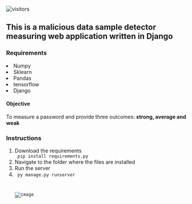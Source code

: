  ![visitors](https://visitor-badge.glitch.me/badge?page_id=kalilinux-aptget.visitor-badge&left_color=green&right_color=red)
## This is a malicious data sample detector measuring web application written in Django
### Requirements
<li> Numpy </li>
<li> Sklearn </li>
<li> Pandas</li>
<li> tensorflow </li>
<li> Django </li>

#### Objective
<p> To measure a password and provide three outcomes: <strong>strong, average and weak </strong> </p>

### Instructions
<ol>
<li> Download the requirements</li>
  <code> pip install requirements.py </code>
  <li>Navigate to the folder where the files are installed </li>
 <li> Run the server<li>
  <code> py manage.py runserver</li>

![image](https://user-images.githubusercontent.com/59438117/166890595-80517154-2b75-4960-9ba9-bf281bdf73ab.png)
